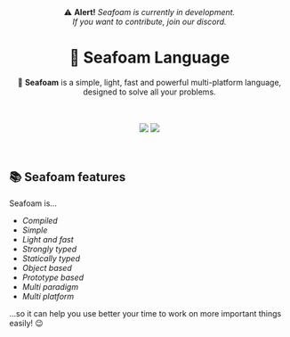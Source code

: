 <div align=center>
⚠ <b>Alert!</b> <i>Seafoam is currently in development.</i><br>
<i>If you want to contribute, join our discord.</i>
</div>

<h1 align=center>🌊 Seafoam Language</h1>
<p align=center>🌴 <b>Seafoam</b> is a simple, light, fast and powerful multi-platform language, designed to solve all your problems.</p>
<br></br>
<div align=center><a href="https://discord.gg/RAHMZHSRjq"><img src="https://img.shields.io/badge/dynamic/json?logo=discord&color=5865F2&label=Join%20our%20Discord&query=presence_count&suffix=%20online&url=https%3A%2F%2Fcanary.discord.com%2Fapi%2Fguilds%2F866749797864308756%2Fwidget.json"></img></a> <img src="https://img.shields.io/github/checks-status/SeafoamFundation/seafoam-lang/main?label=Checks&logo=github"></img></div>
<br></br>

## 📚 Seafoam features

Seafoam is...

 - *Compiled*
 - *Simple*
 - *Light and fast*
 - *Strongly typed*
 - *Statically typed*
 - *Object based*
 - *Prototype based*
 - *Multi paradigm*
 - *Multi platform*

...so it can help you use better your time to work on more important things easily! 😉

